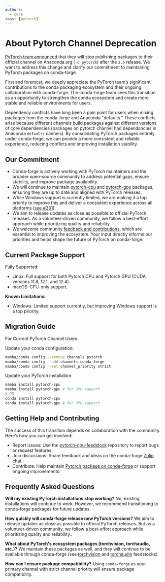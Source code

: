 ```yaml
---
authors:
  - core
tags: [pytorch]
---
```


# About Pytorch Channel Deprecation

[PyTorch team announced](https://github.com/pytorch/pytorch/issues/138506) that they will stop publishing packages to their official channel on Anaconda.org (`-c pytorch`) after the `2.5` release. We want to address this change and clarify our commitment to maintaining PyTorch packages on conda-forge. 

First and foremost, we deeply appreciate the PyTorch team’s significant contributions to the conda packaging ecosystem and their ongoing collaboration with conda-forge. The conda-forge team sees this transition as an opportunity to strengthen the conda ecosystem and create more stable and reliable environments for users.

<!-- truncate -->

Dependency conflicts have long been a pain point for users when mixing packages from the conda-forge and Anaconda "defaults." These conflicts arise because different channels build packages against different versions of core dependencies (packages on pytorch channel had dependancies in Anaconda `defaults` cannels). By consolidating PyTorch packages entirely under conda-forge, we can provide a more consistent and reliable experience, reducing conflicts and improving installation stability.


## Our Commitment

- Conda-forge is actively working with PyTorch maintainers and the broader open-source community to address potential gaps, ensure stability, and improve package availability.
- We will continue to maintain [pytorch-cpu](https://anaconda.org/conda-forge/pytorch-cpu) and [pytorch-gpu](https://anaconda.org/conda-forge/pytorch-gpu) packages, ensuring they are up to date and aligned with PyTorch releases.
- While Windows support is currently limited, we are making it a top priority to improve this and deliver a consistent experience across all platforms ([see #231](https://github.com/conda-forge/pytorch-cpu-feedstock/pull/231)).
- We aim to release updates as close as possible to official PyTorch releases. As a volunteer-driven community, we follow a best-effort approach while prioritizing quality and reliability.
- We welcome community [feedback and contributions](#getting-help-and-contributing), which are essential to improving the ecosystem. Your input directly informs our priorities and helps shape the future of PyTorch on conda-forge.


## Current Package Support

Fully Supported:
- Linux: Full support for both Pytorch CPU and Pytorch GPU (CUDA versions 11.8, 12.1, and 12.4).
- macOS: CPU-only support.

**Known Limitations:**
- Windows: Limited support currently, but improving Windows support is a top priority.


## Migration Guide

For Current PyTorch Channel Users

Update your conda configuration:
```bash
mamba/conda config --remove channels pytorch
mamba/conda config --add channels conda-forge
mamba/conda config --set channel_priority strict
```

Update your PyTorch installation
```bash
mamba install pytorch-cpu
mamba install pytorch-gpu # for GPU support
# OR
conda install pytorch-cpu
conda install pytorch-gpu # for GPU support
```

## Getting Help and Contributing
The success of this transition depends on collaboration with the community. Here’s how you can get involved:
- Report issues: Use the [pytorch-cpu-feedstock](https://github.com/conda-forge/pytorch-cpu-feedstock) repository to report bugs or request features.
- Join discussions: Share feedback and ideas on the conda-forge [Zulip chat](https://conda-forge.zulipchat.com/).
- Contribute: Help maintain [Pytorch package on conda-forge](https://github.com/conda-forge/pytorch-cpu-feedstock/issues/273) or support ongoing improvements.

## Frequently Asked Questions

**Will my existing PyTorch installations stop working?**
No, existing installations will continue to work. However, we recommend transitioning to conda-forge packages for future updates.

**How quickly will conda-forge release new PyTorch versions?**
We aim to release updates as close as possible to official PyTorch releases. But as a volunteer-driven community, we follow a best-effort approach while prioritizing quality and reliability..

**What about PyTorch's ecosystem packages (torchvision, torchaudio, etc.)?**
We maintain these packages as well, and they will continue to be available through conda-forge (see [torchvision](https://github.com/conda-forge/torchvision-feedstock) and [torchaudio](https://github.com/conda-forge/torchaudio-feedstock) feedstocks). 

**How can I ensure package compatibility?**
Using `conda-forge` as your primary channel with strict channel priority will ensure package compatibility.
